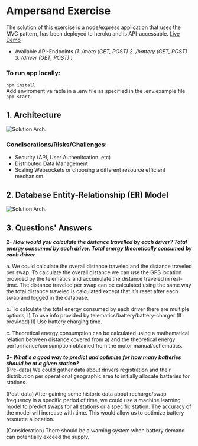 # Ampersand Exercise 
The solution of this exercise is a node/express application that uses the MVC pattern, has been deployed to heroku and is API-accessable. 
[Live Demo](https://amp-exe.herokuapp.com)  
* Available API-Endpoints _(1. /moto (GET, POST) 2. /battery (GET, POST) 3. /driver (GET, POST) )_   
   
### To run app locally:   
``` npm install ```   
Add enviroment vairable in a .env file as specified in the .env.example file    
``` npm start ```    
   
## 1. Architecture 
![Solution Arch.](https://github.com/kemoszn/ampersand-exc/blob/main/images/ampersand.jpg)

### Condiserations/Risks/Challenges: 
* Security (API, User Authenitcation..etc)
* Distributed Data Management 
* Scaling Websockets or choosing a different resource efficient mechanism.

## 2. Database Entity-Relationship (ER) Model
![Solution Arch.](https://github.com/kemoszn/ampersand-exc/blob/main/images/ERM.jpeg)


## 3. Questions' Answers
***2- How would you calculate the distance travelled by each driver? Total energy consumed by each driver. Total energy theoretically consumed by each driver.***  

a. We could calculate the overall distance traveled and the distance traveled per swap.
To calculate the overall distance we can use the GPS location provided by the telematics and accumulate the distance traveled in real-time. The distance traveled per swap can be calculated using the same way the total distance traveled is calculated except that it’s reset after each swap and logged in the database.   

b. To calculate the total energy consumed by each driver there are multiple options, I) To use info provided by telematics/battery/battery-charger (If provided) II) Use battery charging time.  

c. Theoretical energy consumption can be calculated using a mathematical relation between distance covered from a) and the theoretical energy performance/consumption obtained from the motor manual/schematics.   

***3- What's a good way to predict and optimize for how many batteries should be at a
given station?***   
(Pre-data) We could gather data about drivers registration and their distribution per operational geographic area to initially allocate batteries for stations. 

(Post-data) After gaining some historic data about recharge/swap frequency in a specific period of time, we could use a machine learning model to predict swaps for all stations or a specific station. The accuracy of the model will increase with time. This would allow us to optimize battery resource allocation.  

(Consideration) There should be a warning system when battery demand can potentially exceed the supply. 
